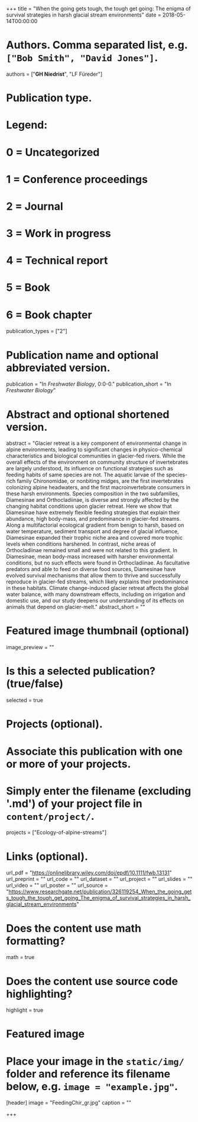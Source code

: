+++
title = "When the going gets tough, the tough get going: The enigma of survival strategies in harsh glacial stream environments"
date = 2018-05-14T00:00:00

# Authors. Comma separated list, e.g. `["Bob Smith", "David Jones"]`.
authors = ["**GH Niedrist**", "LF Füreder"]

# Publication type.
# Legend:
# 0 = Uncategorized
# 1 = Conference proceedings
# 2 = Journal
# 3 = Work in progress
# 4 = Technical report
# 5 = Book
# 6 = Book chapter
publication_types = ["2"]

# Publication name and optional abbreviated version.
publication = "In *Freshwater Biology*, 0:0-0."
publication_short = "In *Freshwater Biology*"

# Abstract and optional shortened version.
abstract = "Glacier retreat is a key component of environmental change in alpine environments, leading to significant changes in physico-chemical characteristics and biological communities in glacier-fed rivers. While the overall effects of the environment on community structure of invertebrates are largely understood, its influence on functional strategies such as feeding habits of same species are not. The aquatic larvae of the species-rich family Chironomidae, or nonbiting midges, are the first invertebrates colonizing alpine headwaters, and the first macroinvertebrate consumers in these harsh environments. Species composition in the two subfamilies, Diamesinae and Orthocladiinae, is diverse and strongly affected by the changing habitat conditions upon glacier retreat. Here we show that Diamesinae have extremely flexible feeding strategies that explain their abundance, high body-mass, and predominance in glacier-fed streams. Along a multifactorial ecological gradient from benign to harsh, based on water temperature, sediment transport and degree of glacial influence, Diamesinae expanded their trophic niche area and covered more trophic levels when conditions harshened. In contrast, niche areas of Orthocladiinae remained small and were not related to this gradient. In Diamesinae, mean body-mass increased with harsher environmental conditions, but no such effects were found in Orthocladiinae. As facultative predators and able to feed on diverse food sources, Diamesinae have evolved survival mechanisms that allow them to thrive and successfully reproduce in glacier-fed streams, which likely explains their predominance in these habitats. Climate change-induced glacier retreat affects the global water balance, with many downstream effects, including on irrigation and domestic use, and our study deepens our understanding of its effects on animals that depend on glacier-melt."
abstract_short = ""

# Featured image thumbnail (optional)
image_preview = ""

# Is this a selected publication? (true/false)
selected = true

# Projects (optional).
#   Associate this publication with one or more of your projects.
#   Simply enter the filename (excluding '.md') of your project file in `content/project/`.
projects = ["Ecology-of-alpine-streams"]

# Links (optional).
url_pdf = "https://onlinelibrary.wiley.com/doi/epdf/10.1111/fwb.13131"
url_preprint = ""
url_code = ""
url_dataset = ""
url_project = ""
url_slides = ""
url_video = ""
url_poster = ""
url_source = "https://www.researchgate.net/publication/326119254_When_the_going_gets_tough_the_tough_get_going_The_enigma_of_survival_strategies_in_harsh_glacial_stream_environments"

# Does the content use math formatting?
math = true

# Does the content use source code highlighting?
highlight = true

# Featured image
# Place your image in the `static/img/` folder and reference its filename below, e.g. `image = "example.jpg"`.
[header]
image = "FeedingChir_gr.jpg"
caption = ""

+++
